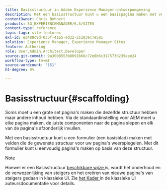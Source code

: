 ```yaml
---
title: Basisstructuur in Adobe Experience Manager-ontwerpomgeving
description: Met een basisstructuur kunt u een basispagina maken met velden die de gewenste structuur voor uw pagina's weerspiegelen en vervolgens dit formulier gebruiken om pagina's te maken op basis van deze structuur.
contentOwner: Chris Bohnert
products: SG_EXPERIENCEMANAGER/6.5/SITES
content-type: reference
topic-tags: site-features
exl-id: e3488c9d-035f-4165-ad32-21103ec7e581
solution: Experience Manager, Experience Manager Sites
feature: Authoring
role: User,Admin,Architect,Developer
source-git-commit: 9a3008553b8091b66c72e0b6c317573b235eee24
workflow-type: tm+mt
source-wordcount: '151'
ht-degree: 0%

---
```


# Basisstructuur{#scaffolding}

Soms moet u een grote set pagina&#39;s maken die dezelfde structuur hebben maar andere inhoud hebben. Via de standaardinstelling voor AEM moet u elke pagina maken, de juiste componenten naar de pagina slepen en elk van de pagina&#39;s afzonderlijk invullen.

Met een basisstructuur kunt u een formulier (een basisblad) maken met velden die de gewenste structuur voor uw pagina&#39;s weerspiegelen. Met dit formulier kunt u eenvoudig pagina&#39;s maken op basis van deze structuur.

>[!NOTE]
>
>Hoewel er een Basisstructuur [ beschikbare wijze ](/help/sites-authoring/author-environment-tools.md#page-modes) is, wordt het onderhoud en de verwezenlijking van steigers en het creëren van nieuwe pagina&#39;s van steigers gedaan in klassieke UI. Zie [ het Kader ](/help/sites-classic-ui-authoring/classic-feature-scaffolding.md) in de klassieke UI auteursdocumentatie voor details.
